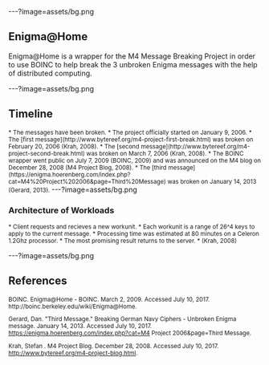 ---?image=assets/bg.png
## Enigma@Home
Enigma@Home is a wrapper for the M4 Message Breaking Project in order to use
BOINC to help break the 3 unbroken Enigma messages with the help of distributed
computing.

---?image=assets/bg.png

## Timeline
<small>
* The messages have been broken. 
* The project officially started on January 9, 2006.
* The [first message](http://www.bytereef.org/m4-project-first-break.html) was
broken on February 20, 2006 (Krah, 2008).
* The [second message](http://www.bytereef.org/m4-project-second-break.html) was 
broken on March 7, 2006 (Krah, 2008).
* The BOINC wrapper went public on July 7, 2009 (BOINC, 2009) and was 
announced on the M4 blog on December 28, 2008 (M4 Project Blog, 2008).
* The [third
message](https://enigma.hoerenberg.com/index.php?cat=M4%20Project%202006&page=Third%20Message) 
was broken on January 14, 2013 (Gerard, 2013).

</small>
---?image=assets/bg.png

### Architecture of Workloads
<small>
* Client requests and recieves a new workunit.
* Each workunit is a range of 26^4 keys to apply to the current message. 
* Processing time was estimated at 80 minutes on a Celeron 1.2Ghz processor.
* The most promising result returns to the server.
* (Krah, 2008)

</small>

---?image=assets/bg.png

## References
<small>
<div style="text-align: left">
BOINC. Enigma@Home - BOINC. March 2, 2009. Accessed July 10, 2017. 
http://boinc.berkeley.edu/wiki/Enigma@Home.

Gerard, Dan. "Third Message." Breaking German Navy Ciphers - Unbroken Enigma
message. January 14, 2013. Accessed July 10, 2017.
https://enigma.hoerenberg.com/index.php?cat=M4 Project 2006&page=Third Message.

Krah, Stefan . M4 Project Blog. December 28, 2008. Accessed July 10, 2017.
http://www.bytereef.org/m4-project-blog.html.
</div>
</small>
